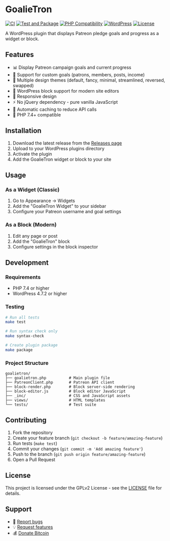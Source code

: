 # GoalieTron

[![CI](https://github.com/partouf/GoalieTron/actions/workflows/ci.yml/badge.svg)](https://github.com/partouf/GoalieTron/actions/workflows/ci.yml)
[![Test and Package](https://github.com/partouf/GoalieTron/actions/workflows/test-and-package.yml/badge.svg)](https://github.com/partouf/GoalieTron/actions/workflows/test-and-package.yml)
[![PHP Compatibility](https://img.shields.io/badge/PHP-7.4%20|%208.1-blue.svg)](https://www.php.net/)
[![WordPress](https://img.shields.io/badge/WordPress-4.7.2%2B-blue.svg)](https://wordpress.org/)
[![License](https://img.shields.io/badge/License-GPLv2-green.svg)](LICENSE)

A WordPress plugin that displays Patreon pledge goals and progress as a widget or block.

## Features

- 📊 Display Patreon campaign goals and current progress
- 🎯 Support for custom goals (patrons, members, posts, income)
- 🎨 Multiple design themes (default, fancy, minimal, streamlined, reversed, swapped)
- 🧩 WordPress block support for modern site editors
- 📱 Responsive design
- ⚡ No jQuery dependency - pure vanilla JavaScript
- 🔄 Automatic caching to reduce API calls
- 🚀 PHP 7.4+ compatible

## Installation

1. Download the latest release from the [Releases page](https://github.com/partouf/GoalieTron/releases)
2. Upload to your WordPress plugins directory
3. Activate the plugin
4. Add the GoalieTron widget or block to your site

## Usage

### As a Widget (Classic)
1. Go to Appearance → Widgets
2. Add the "GoalieTron Widget" to your sidebar
3. Configure your Patreon username and goal settings

### As a Block (Modern)
1. Edit any page or post
2. Add the "GoalieTron" block
3. Configure settings in the block inspector

## Development

### Requirements
- PHP 7.4 or higher
- WordPress 4.7.2 or higher

### Testing
```bash
# Run all tests
make test

# Run syntax check only
make syntax-check

# Create plugin package
make package
```

### Project Structure
```
goalietron/
├── goalietron.php          # Main plugin file
├── PatreonClient.php       # Patreon API client
├── block-render.php        # Block server-side rendering
├── block-editor.js         # Block editor JavaScript
├── _inc/                   # CSS and JavaScript assets
├── views/                  # HTML templates
└── tests/                  # Test suite
```

## Contributing

1. Fork the repository
2. Create your feature branch (`git checkout -b feature/amazing-feature`)
3. Run tests (`make test`)
4. Commit your changes (`git commit -m 'Add amazing feature'`)
5. Push to the branch (`git push origin feature/amazing-feature`)
6. Open a Pull Request

## License

This project is licensed under the GPLv2 License - see the [LICENSE](LICENSE) file for details.

## Support

- 🐛 [Report bugs](https://github.com/partouf/GoalieTron/issues)
- 💡 [Request features](https://github.com/partouf/GoalieTron/issues)
- 💰 [Donate Bitcoin](https://blockchain.info/address/1BfATaWYzDQbYXk92XuvwkbsiWEzyjretX)